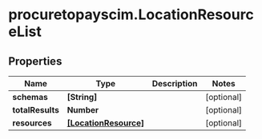 # procuretopayscim.LocationResourceList

## Properties

Name | Type | Description | Notes
------------ | ------------- | ------------- | -------------
**schemas** | **[String]** |  | [optional] 
**totalResults** | **Number** |  | [optional] 
**resources** | [**[LocationResource]**](LocationResource.md) |  | [optional] 


